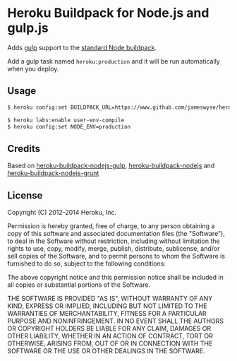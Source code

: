 Heroku Buildpack for Node.js and gulp.js
========================================

Adds [gulp](https://github.com/gulpjs/gulp) support to the [standard Node buildpack](https://github.com/heroku/heroku-buildpack-nodejs).

Add a gulp task named `heroku:production` and it will be run automatically when you deploy.

## Usage

```bash
$ heroku config:set BUILDPACK_URL=https://www.github.com/jameswyse/heroku-buildpack-node-gulp.git 

$ heroku labs:enable user-env-compile
$ heroku config:set NODE_ENV=production
```

## Credits

Based on [heroku-buildpack-nodejs-gulp](https://github.com/timdp/heroku-buildpack-nodejs-gulp), [heroku-buildpack-nodejs](https://github.com/heroku/heroku-buildpack-nodejs) and [heroku-buildpack-nodejs-grunt](https://github.com/mbuchetics/heroku-buildpack-nodejs-grunt)

## License

Copyright (C) 2012-2014 Heroku, Inc.

Permission is hereby granted, free of charge, to any person obtaining a copy of this software and associated documentation files (the "Software"), to deal in the Software without restriction, including without limitation the rights to use, copy, modify, merge, publish, distribute, sublicense, and/or sell copies of the Software, and to permit persons to whom the Software is furnished to do so, subject to the following conditions:

The above copyright notice and this permission notice shall be included in all copies or substantial portions of the Software.

THE SOFTWARE IS PROVIDED "AS IS", WITHOUT WARRANTY OF ANY KIND, EXPRESS OR IMPLIED, INCLUDING BUT NOT LIMITED TO THE WARRANTIES OF MERCHANTABILITY, FITNESS FOR A PARTICULAR PURPOSE AND NONINFRINGEMENT. IN NO EVENT SHALL THE AUTHORS OR COPYRIGHT HOLDERS BE LIABLE FOR ANY CLAIM, DAMAGES OR OTHER LIABILITY, WHETHER IN AN ACTION OF CONTRACT, TORT OR OTHERWISE, ARISING FROM, OUT OF OR IN CONNECTION WITH THE SOFTWARE OR THE USE OR OTHER DEALINGS IN THE SOFTWARE.
